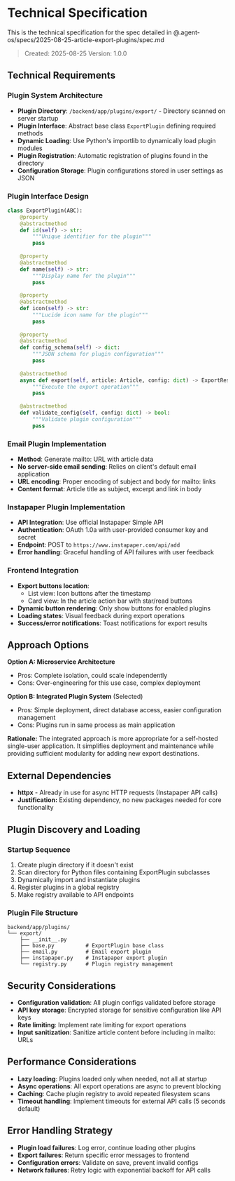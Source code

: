 # Technical Specification

This is the technical specification for the spec detailed in @.agent-os/specs/2025-08-25-article-export-plugins/spec.md

> Created: 2025-08-25
> Version: 1.0.0

## Technical Requirements

### Plugin System Architecture

- **Plugin Directory**: `/backend/app/plugins/export/` - Directory scanned on server startup
- **Plugin Interface**: Abstract base class `ExportPlugin` defining required methods
- **Dynamic Loading**: Use Python's importlib to dynamically load plugin modules
- **Plugin Registration**: Automatic registration of plugins found in the directory
- **Configuration Storage**: Plugin configurations stored in user settings as JSON

### Plugin Interface Design

```python
class ExportPlugin(ABC):
    @property
    @abstractmethod
    def id(self) -> str:
        """Unique identifier for the plugin"""
        pass
    
    @property
    @abstractmethod
    def name(self) -> str:
        """Display name for the plugin"""
        pass
    
    @property
    @abstractmethod
    def icon(self) -> str:
        """Lucide icon name for the plugin"""
        pass
    
    @property
    @abstractmethod
    def config_schema(self) -> dict:
        """JSON schema for plugin configuration"""
        pass
    
    @abstractmethod
    async def export(self, article: Article, config: dict) -> ExportResult:
        """Execute the export operation"""
        pass
    
    @abstractmethod
    def validate_config(self, config: dict) -> bool:
        """Validate plugin configuration"""
        pass
```

### Email Plugin Implementation

- **Method**: Generate mailto: URL with article data
- **No server-side email sending**: Relies on client's default email application
- **URL encoding**: Proper encoding of subject and body for mailto: links
- **Content format**: Article title as subject, excerpt and link in body

### Instapaper Plugin Implementation

- **API Integration**: Use official Instapaper Simple API
- **Authentication**: OAuth 1.0a with user-provided consumer key and secret
- **Endpoint**: POST to `https://www.instapaper.com/api/add`
- **Error handling**: Graceful handling of API failures with user feedback

### Frontend Integration

- **Export buttons location**:
  - List view: Icon buttons after the timestamp
  - Card view: In the article action bar with star/read buttons
- **Dynamic button rendering**: Only show buttons for enabled plugins
- **Loading states**: Visual feedback during export operations
- **Success/error notifications**: Toast notifications for export results

## Approach Options

**Option A: Microservice Architecture**
- Pros: Complete isolation, could scale independently
- Cons: Over-engineering for this use case, complex deployment

**Option B: Integrated Plugin System** (Selected)
- Pros: Simple deployment, direct database access, easier configuration management
- Cons: Plugins run in same process as main application

**Rationale:** The integrated approach is more appropriate for a self-hosted single-user application. It simplifies deployment and maintenance while providing sufficient modularity for adding new export destinations.

## External Dependencies

- **httpx** - Already in use for async HTTP requests (Instapaper API calls)
- **Justification:** Existing dependency, no new packages needed for core functionality

## Plugin Discovery and Loading

### Startup Sequence

1. Create plugin directory if it doesn't exist
2. Scan directory for Python files containing ExportPlugin subclasses
3. Dynamically import and instantiate plugins
4. Register plugins in a global registry
5. Make registry available to API endpoints

### Plugin File Structure

```
backend/app/plugins/
└── export/
    ├── __init__.py
    ├── base.py          # ExportPlugin base class
    ├── email.py         # Email export plugin
    ├── instapaper.py    # Instapaper export plugin
    └── registry.py      # Plugin registry management
```

## Security Considerations

- **Configuration validation**: All plugin configs validated before storage
- **API key storage**: Encrypted storage for sensitive configuration like API keys
- **Rate limiting**: Implement rate limiting for export operations
- **Input sanitization**: Sanitize article content before including in mailto: URLs

## Performance Considerations

- **Lazy loading**: Plugins loaded only when needed, not all at startup
- **Async operations**: All export operations are async to prevent blocking
- **Caching**: Cache plugin registry to avoid repeated filesystem scans
- **Timeout handling**: Implement timeouts for external API calls (5 seconds default)

## Error Handling Strategy

- **Plugin load failures**: Log error, continue loading other plugins
- **Export failures**: Return specific error messages to frontend
- **Configuration errors**: Validate on save, prevent invalid configs
- **Network failures**: Retry logic with exponential backoff for API calls